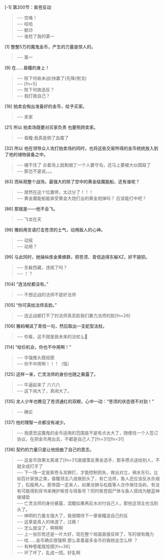 
[-1] 第200节：紫苍反动
>--- 完咯！<br>
>--- 哈哈<br>
>--- 额😓<br>
>--- 谁抢了我的第一<br>

[1] 整整5万的魔鬼金币，产生的力量是惊人的。
>--- 第一<br>

[9] 在……昏瞳的身上！
>--- 陛下何故未战(快赢了)先降(倒戈)<br>
>--- [fn=5]<br>
>--- 陛下何故造反？<br>
>--- 我打我自己？<br>

[16] 拍卖会掏出准备好的金币，给予买家。
>--- 卖家<br>

[21] 所以 拍卖场既要对买家负责 也要照顾卖家。
>--- 昏瞳:我真是倒了血霉了<br>

[32] 所以 他在领导众人攻打拍卖场的同时，也将这些交易所得的金币统统放入到了他的储物装备之中。
>--- 绷不住了 合着场上就剩烟丁一个人要守岛，还马上要被大伙围殴了<br>
>--- 那岂不是说。。。<br>

[63] 而纵观整个战场，最强大的除了空中的黄金级魔能船，还有谁呢？
>--- 居然在这个位置停，太过分了！！！<br>
>--- 黄金魔能船能承受黄金大炮打出的黄金炮弹吗？
应该能打中吧？<br>

[86] 那就是——他不会飞。
>--- 飞龙在天<br>

[98] 雅蚂用言语打击苍须的士气，动用敌人的心神。
>--- 动摇<br>
>--- 动用？<br>

[99] 与此同时，她操纵炼金黄蜂群，把苍须、青信追得东躲XZ，好不狼狈。
>--- 东躲西藏，违规了吗？<br>
>--- ！？<br>

[104] “连法杖都没有。”
>--- 不想近战的法师不是好法师<br>

[105] “你可真给法师丢脸。”
>--- 连近战都打不了的法师真丢脸我们暴力法师的脸[fn=26]<br>

[106] 雅蚂嘲讽了青信一句，然后取出一支蛇型法杖。
>--- 你看，这不就是我未来的法杖么🐶<br>

[114] “给伱机会，你也不中用啊！”
>--- 华强推头既视感<br>
>--- 你不中用啊！！！（恼）<br>

[125] 这样一来，亡灵法师的身份也随之暴露了。
>--- 牛逼起来了 六六六<br>
>--- 这下闹大了，真闹大了。<br>

[135] 龙人少年也瞧见了苍须通红的双眼，心中一动：“苍须的状态很不对劲！”
>--- 确实<br>

[137] 他的理智一点都没有减少。
>--- 我感觉这魔鬼的金币适用的范围是不是有点太大了，随便找一个人签订协议，在把金币用出去，不都是自己人了[fn=31][fn=31]<br>

[138] 契约的力量只是让他扭曲了自己的意志。
>--- 这金币效果太离谱了[fn=31]直接策反黄金选手，那多攒点送给别人，不就全成打手了<br>
>--- 下一场一定是紫苍与龙狮打，才能控制损失，做出对立，祸水东引。比如百针家族之类，昏瞳领主八成做到头了，有亡法师，鱼人还应该反水杀烟丁，松瘦两人。那帝国一定来人，如果龙狮与松瘦等人合作保住岛屿，有没有可能得到背书来掩护紫苍与怪鱼号？同时紫苍因尸体与鱼人搭线为魅蓝神做铺垫<br>
>--- 亡灵法师的身份暴露，混瞳如果再反水对付自己人，那他这领主也当到头了。<br>
>--- 神明的力量太强大了，我很期待下一章昏瞳造自己的反<br>
>--- 这章是真人的味道了，过瘾！<br>
>--- 怎么就没了，啊啊啊<br>
>--- 上一张形势还是一片大好，现在整个局面直接反转了，写的很有魄力<br>
>--- 哇……金币确实很强啊   那么拿着最多金币的昏统会怎么样 ？<br>
>--- 有种卷尾既视感[fn=36]<br>
>--- 坏了坏了，乱成一团。好乱啊<br>
